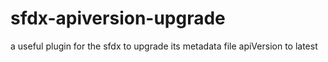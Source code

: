 # sfdx-apiversion-upgrade
a useful plugin for the sfdx to upgrade its metadata file apiVersion to latest
